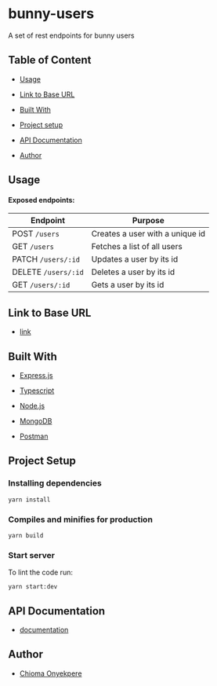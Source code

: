 # bunny-users
A set of rest endpoints for bunny users


## Table of Content

 * [Usage](#usage)

 * [Link to Base URL](#link-to-base-url)

 * [Built With](#built-with)
 
 * [Project setup](#project-setup)

 * [API Documentation](#api-documentation)
 
 * [Author](#author)
## Usage
#### Exposed endpoints:
| Endpoint                                         | Purpose                                                             |
|--------------------------------------------------|---------------------------------------------------------------------|
| POST `/users`                                    | Creates a user with a unique id                                     |
| GET `/users`                                     | Fetches a list of all users                                         |
| PATCH `/users/:id`                               | Updates a user by its id                                            |
| DELETE `/users/:id`                              | Deletes a user by its id                                            |
| GET `/users/:id`                                 | Gets a user by its id                                               |

## Link to Base URL
 * [link]()


## Built With
 * [Express.js](https://expressjs.com/)

 * [Typescript](https://www.typescriptlang.org/)

 * [Node.js](https://nodejs.org/en/)

 * [MongoDB](https://www.mongodb.com/)

 * [Postman](https://www.postman.com/)


## Project Setup
### Installing dependencies
```
yarn install
```
### Compiles and minifies for production
```
yarn build
```

### Start server
To lint the code run:

```
yarn start:dev
```

## API Documentation
*  [documentation](https://www.getpostman.com/collections/01c954f64112385eddfd)

## Author
*  [Chioma Onyekpere](https://www.linkedin.com/in/chioma-onyekpere)